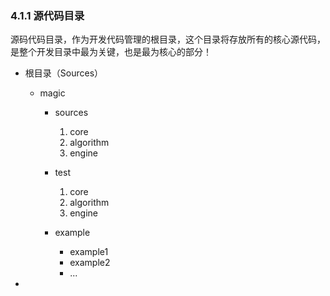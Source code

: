 ###                                                                                                                                                                                                                                                                                                                                                                                                                                                                                                                                                                                                                                                                                                                                                                                                                                                                                                                                                                                                                                                                                                                                                                                                                                                                                                                                                                                                                                                                                                                                                                                                                                                                                                                                                                                                                                                                                                                                                                                                                                                                                                                                  4.1.1 源代码目录

源码代码目录，作为开发代码管理的根目录，这个目录将存放所有的核心源代码，是整个开发目录中最为关键，也是最为核心的部分！

* 根目录（Sources）
  * magic
    * sources
      1. core
      2. algorithm
      3. engine

    * test
      1. core
      2. algorithm
      3. engine

    * example

      * example1
      * example2
      * ...



* 


